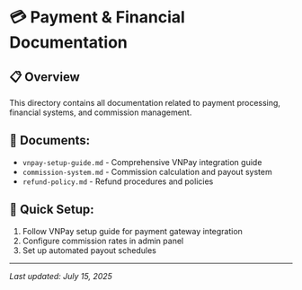 # 💳 Payment & Financial Documentation

## 📋 Overview
This directory contains all documentation related to payment processing, financial systems, and commission management.

## 📄 Documents:
- `vnpay-setup-guide.md` - Comprehensive VNPay integration guide
- `commission-system.md` - Commission calculation and payout system
- `refund-policy.md` - Refund procedures and policies

## 🔧 Quick Setup:
1. Follow VNPay setup guide for payment gateway integration
2. Configure commission rates in admin panel
3. Set up automated payout schedules

---
*Last updated: July 15, 2025*
